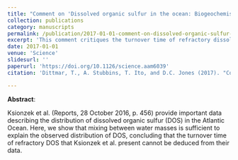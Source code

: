 ```yaml
---
title: "Comment on 'Dissolved organic sulfur in the ocean: Biogeochemistry of a petagram inventory'"
collection: publications
category: manuscripts
permalink: /publication/2017-01-01-comment-on-dissolved-organic-sulfur-in-the-ocean-biogeochemistry-of-a-petagram-inventory
excerpt: 'This comment critiques the turnover time of refractory dissolved organic sulfur (DOS) in the ocean, based on mixing between water masses.'
date: 2017-01-01
venue: 'Science'
slidesurl: ''
paperurl: 'https://doi.org/10.1126/science.aam6039'
citation: 'Dittmar, T., A. Stubbins, T. Ito, and D.C. Jones (2017). "Comment on 'Dissolved organic sulfur in the ocean: Biogeochemistry of a petagram inventory," <i>Science</i>, 356(6340), 813. <a href="https://doi.org/10.1126/science.aam6039">https://doi.org/10.1126/science.aam6039</a>'

---
```

**Abstract**:

Ksionzek et al. (Reports, 28 October 2016, p. 456) provide important data describing the distribution of dissolved organic sulfur (DOS) in the Atlantic Ocean. Here, we show that mixing between water masses is sufficient to explain the observed distribution of DOS, concluding that the turnover time of refractory DOS that Ksionzek et al. present cannot be deduced from their data.
